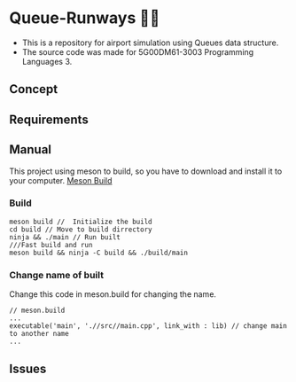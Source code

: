 # Queue-Runways 🛫🛬
- This is a repository for airport simulation using Queues data structure.
- The source code was made for 5G00DM61-3003 Programming Languages 3.

## Concept
 
## Requirements

## Manual
This project using meson to build, so you have to download and install it to your computer.
[Meson Build](https://mesonbuild.com/)

### Build
``` cli
meson build //  Initialize the build
cd build // Move to build dirrectory
ninja && ./main // Run built
///Fast build and run
meson build && ninja -C build && ./build/main
```


### Change name of built
Change this code in meson.build for changing the name.
```
// meson.build
...
executable('main', './/src//main.cpp', link_with : lib) // change main to another name
...
```
## Issues
